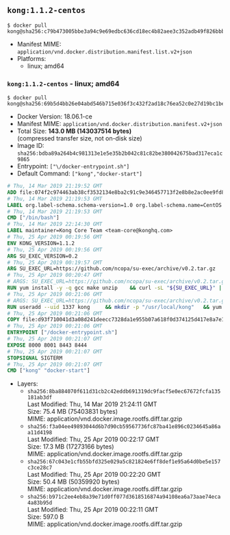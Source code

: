 ## `kong:1.1.2-centos`

```console
$ docker pull kong@sha256:c79b473005bbe3a94c9e69edbc636cd18ec4b82aee3c352adb49f826bbb43960
```

-	Manifest MIME: `application/vnd.docker.distribution.manifest.list.v2+json`
-	Platforms:
	-	linux; amd64

### `kong:1.1.2-centos` - linux; amd64

```console
$ docker pull kong@sha256:69b5d4bb26e04abd546b715e036f3c432f2ad18c76ea52c0e27d19bc1be95a8b
```

-	Docker Version: 18.06.1-ce
-	Manifest MIME: `application/vnd.docker.distribution.manifest.v2+json`
-	Total Size: **143.0 MB (143037514 bytes)**  
	(compressed transfer size, not on-disk size)
-	Image ID: `sha256:bdba89a264b4c981313e1e5e35b2b042c81c82be380042675bad317eca1c9865`
-	Entrypoint: `["\/docker-entrypoint.sh"]`
-	Default Command: `["kong","docker-start"]`

```dockerfile
# Thu, 14 Mar 2019 21:19:52 GMT
ADD file:074f2c974463ab38cf3532134e8ba2c91c9e346457713f2e8b8e2ac0ee9fd83d in / 
# Thu, 14 Mar 2019 21:19:53 GMT
LABEL org.label-schema.schema-version=1.0 org.label-schema.name=CentOS Base Image org.label-schema.vendor=CentOS org.label-schema.license=GPLv2 org.label-schema.build-date=20190305
# Thu, 14 Mar 2019 21:19:53 GMT
CMD ["/bin/bash"]
# Thu, 14 Mar 2019 22:14:30 GMT
LABEL maintainer=Kong Core Team <team-core@konghq.com>
# Thu, 25 Apr 2019 00:19:56 GMT
ENV KONG_VERSION=1.1.2
# Thu, 25 Apr 2019 00:19:56 GMT
ARG SU_EXEC_VERSION=0.2
# Thu, 25 Apr 2019 00:19:57 GMT
ARG SU_EXEC_URL=https://github.com/ncopa/su-exec/archive/v0.2.tar.gz
# Thu, 25 Apr 2019 00:20:47 GMT
# ARGS: SU_EXEC_URL=https://github.com/ncopa/su-exec/archive/v0.2.tar.gz SU_EXEC_VERSION=0.2
RUN yum install -y -q gcc make unzip 	&& curl -sL "${SU_EXEC_URL}" | tar -C /tmp -zxf - 	&& make -C "/tmp/su-exec-${SU_EXEC_VERSION}" 	&& cp "/tmp/su-exec-${SU_EXEC_VERSION}/su-exec" /usr/bin 	&& rm -fr "/tmp/su-exec-${SU_EXEC_VERSION}" 	&& yum autoremove -y -q gcc make 	&& yum clean all -q 	&& rm -fr /var/cache/yum/* /tmp/yum_save*.yumtx /root/.pki
# Thu, 25 Apr 2019 00:21:06 GMT
# ARGS: SU_EXEC_URL=https://github.com/ncopa/su-exec/archive/v0.2.tar.gz SU_EXEC_VERSION=0.2
RUN useradd --uid 1337 kong 	&& mkdir -p "/usr/local/kong" 	&& yum install -y https://bintray.com/kong/kong-rpm/download_file?file_path=centos/7/kong-$KONG_VERSION.el7.noarch.rpm 	&& yum clean all 	&& chown -R kong:0 /usr/local/kong 	&& chmod -R g=u /usr/local/kong
# Thu, 25 Apr 2019 00:21:06 GMT
COPY file:d93f710041d3a08d241deecc7328da1e955b07a618f0d374125d417e8a7e1640 in /docker-entrypoint.sh 
# Thu, 25 Apr 2019 00:21:06 GMT
ENTRYPOINT ["/docker-entrypoint.sh"]
# Thu, 25 Apr 2019 00:21:07 GMT
EXPOSE 8000 8001 8443 8444
# Thu, 25 Apr 2019 00:21:07 GMT
STOPSIGNAL SIGTERM
# Thu, 25 Apr 2019 00:21:07 GMT
CMD ["kong" "docker-start"]
```

-	Layers:
	-	`sha256:8ba884070f611d31cb2c42eddb691319dc9facf5e0ec67672fcfa135181ab3df`  
		Last Modified: Thu, 14 Mar 2019 21:24:11 GMT  
		Size: 75.4 MB (75403831 bytes)  
		MIME: application/vnd.docker.image.rootfs.diff.tar.gzip
	-	`sha256:f3a04ee49893044d6b7d90cb59567736fc87ba41e896c0234645a86aa11d4198`  
		Last Modified: Thu, 25 Apr 2019 00:22:17 GMT  
		Size: 17.3 MB (17273166 bytes)  
		MIME: application/vnd.docker.image.rootfs.diff.tar.gzip
	-	`sha256:67c043e1cfb55bfd325e029a5c821824e6ff8def1e95a64d0be5e157c3ce28c7`  
		Last Modified: Thu, 25 Apr 2019 00:22:20 GMT  
		Size: 50.4 MB (50359920 bytes)  
		MIME: application/vnd.docker.image.rootfs.diff.tar.gzip
	-	`sha256:b971c2ee4eb8a39e71d0ff077d3618516874a94108ea6a73aae74eca4a83b95d`  
		Last Modified: Thu, 25 Apr 2019 00:22:11 GMT  
		Size: 597.0 B  
		MIME: application/vnd.docker.image.rootfs.diff.tar.gzip
